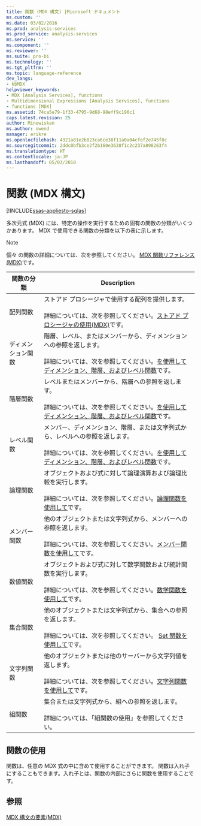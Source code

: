 ```yaml
---
title: 関数 (MDX 構文) |Microsoft ドキュメント
ms.custom: ''
ms.date: 03/02/2016
ms.prod: analysis-services
ms.prod_service: analysis-services
ms.service: ''
ms.component: ''
ms.reviewer: ''
ms.suite: pro-bi
ms.technology: ''
ms.tgt_pltfrm: ''
ms.topic: language-reference
dev_langs:
- kbMDX
helpviewer_keywords:
- MDX [Analysis Services], functions
- Multidimensional Expressions [Analysis Services], functions
- functions [MDX]
ms.assetid: 74ca5e79-1f33-4795-9d68-98eff9c190c1
caps.latest.revision: 25
author: Minewiskan
ms.author: owend
manager: erikre
ms.openlocfilehash: 4321a81e2b823ca6ce38f11a0a04cfef2e745f8c
ms.sourcegitcommit: 2ddc0bfb3ce2f2b160e3638f1c2c237a898263f4
ms.translationtype: HT
ms.contentlocale: ja-JP
ms.lasthandoff: 05/03/2018
---
```

# <a name="functions-mdx-syntax"></a>関数 (MDX 構文)
[!INCLUDE[ssas-appliesto-sqlas](../includes/ssas-appliesto-sqlas.md)]

  多次元式 (MDX) には、特定の操作を実行するための固有の関数の分類がいくつかあります。 MDX で使用できる関数の分類を以下の表に示します。  
  
> [!NOTE]  
>  個々 の関数の詳細については、次を参照してください。 [MDX 関数リファレンス&#40;MDX&#41;](../mdx/mdx-function-reference-mdx.md)です。  
  
|関数の分類|Description|  
|-----------------------|-----------------|  
|配列関数|ストアド プロシージャで使用する配列を提供します。<br /><br /> 詳細については、次を参照してください。[ストアド プロシージャの使用&#40;MDX&#41;](../mdx/using-stored-procedures-mdx.md)です。|  
|ディメンション関数|階層、レベル、またはメンバーから、ディメンションへの参照を返します。<br /><br /> 詳細については、次を参照してください。[を使用してディメンション、階層、およびレベル関数](../mdx/using-dimension-hierarchy-and-level-functions.md)です。|  
|階層関数|レベルまたはメンバーから、階層への参照を返します。<br /><br /> 詳細については、次を参照してください。[を使用してディメンション、階層、およびレベル関数](../mdx/using-dimension-hierarchy-and-level-functions.md)です。|  
|レベル関数|メンバー、ディメンション、階層、または文字列式から、レベルへの参照を返します。<br /><br /> 詳細については、次を参照してください。[を使用してディメンション、階層、およびレベル関数](../mdx/using-dimension-hierarchy-and-level-functions.md)です。|  
|論理関数|オブジェクトおよび式に対して論理演算および論理比較を実行します。<br /><br /> 詳細については、次を参照してください。[論理関数を使用して](../mdx/using-logical-functions.md)です。|  
|メンバー関数|他のオブジェクトまたは文字列式から、メンバーへの参照を返します。<br /><br /> 詳細については、次を参照してください。[メンバー関数を使用して](../mdx/using-member-functions.md)です。|  
|数値関数|オブジェクトおよび式に対して数学関数および統計関数を実行します。<br /><br /> 詳細については、次を参照してください。[数学関数を使用して](../mdx/using-mathematical-functions.md)です。|  
|集合関数|他のオブジェクトまたは文字列式から、集合への参照を返します。<br /><br /> 詳細については、次を参照してください。 [Set 関数を使用して](../mdx/using-set-functions.md)です。|  
|文字列関数|他のオブジェクトまたは他のサーバーから文字列値を返します。<br /><br /> 詳細については、次を参照してください。[文字列関数を使用して](../mdx/using-string-functions.md)です。|  
|組関数|集合または文字列式から、組への参照を返します。<br /><br /> 詳細については、「組関数の使用」を参照してください。|  
  
## <a name="uses-of-functions"></a>関数の使用  
 関数は、任意の MDX 式の中に含めて使用することができます。 関数は入れ子にすることもできます。入れ子とは、関数の内部にさらに関数を使用することです。  
  
## <a name="see-also"></a>参照  
 [MDX 構文の要素&#40;MDX&#41;](../mdx/mdx-syntax-elements-mdx.md)  
  
  
